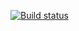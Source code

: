 [![Build status](https://ci.appveyor.com/api/projects/status/usq4wxo0g1c7a4d8?svg=true)](https://ci.appveyor.com/project/GulnazMm/web2)